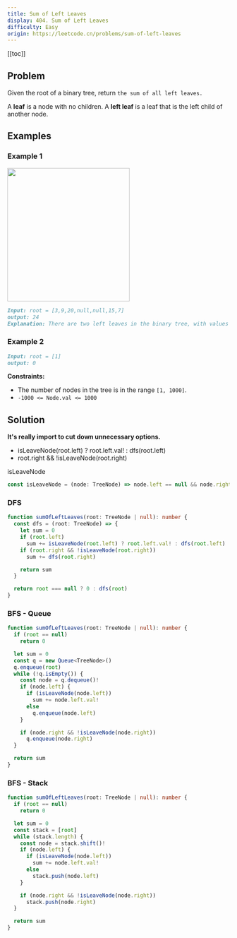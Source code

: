 ```yaml
---
title: Sum of Left Leaves
display: 404. Sum of Left Leaves
difficulty: Easy
origin: https://leetcode.cn/problems/sum-of-left-leaves
---
```


[[toc]]

## Problem

Given the root of a binary tree, return `the sum of all left leaves.`

A **leaf** is a node with no children. A **left leaf** is a leaf that is the left child of another node.

## Examples

### Example 1

<img alt="" src="https://assets.leetcode.com/uploads/2021/04/08/leftsum-tree.jpg" style="width: 277px; height: 302px;" />

```md
Input: root = [3,9,20,null,null,15,7]
output: 24
Explanation: There are two left leaves in the binary tree, with values 9 and 15 respectively.
```

### Example 2

```md
Input: root = [1]
output: 0
```

**Constraints:**

- The number of nodes in the tree is in the range `[1, 1000]`.
- `-1000 <= Node.val <= 1000`

## Solution

**It's really import to cut down unnecessary options.**

- isLeaveNode(root.left) ? root.left.val! : dfs(root.left)
- root.right && !isLeaveNode(root.right)

isLeaveNode

```ts
const isLeaveNode = (node: TreeNode) => node.left == null && node.right == null
```

### DFS

```ts
function sumOfLeftLeaves(root: TreeNode | null): number {
  const dfs = (root: TreeNode) => {
    let sum = 0
    if (root.left)
      sum += isLeaveNode(root.left) ? root.left.val! : dfs(root.left)
    if (root.right && !isLeaveNode(root.right))
      sum += dfs(root.right)

    return sum
  }

  return root === null ? 0 : dfs(root)
}
```

### BFS - Queue

```ts
function sumOfLeftLeaves(root: TreeNode | null): number {
  if (root == null)
    return 0

  let sum = 0
  const q = new Queue<TreeNode>()
  q.enqueue(root)
  while (!q.isEmpty()) {
    const node = q.dequeue()!
    if (node.left) {
      if (isLeaveNode(node.left))
        sum += node.left.val!
      else
        q.enqueue(node.left)
    }

    if (node.right && !isLeaveNode(node.right))
      q.enqueue(node.right)
  }

  return sum
}
```

### BFS - Stack

```ts
function sumOfLeftLeaves(root: TreeNode | null): number {
  if (root == null)
    return 0

  let sum = 0
  const stack = [root]
  while (stack.length) {
    const node = stack.shift()!
    if (node.left) {
      if (isLeaveNode(node.left))
        sum += node.left.val!
      else
        stack.push(node.left)
    }

    if (node.right && !isLeaveNode(node.right))
      stack.push(node.right)
  }

  return sum
}
```

